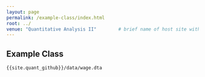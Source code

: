 ```yaml
---
layout: page
permalink: /example-class/index.html
root: ../
venue: "Quantitative Analysis II"        # brief name of host site without address 
---
```


## Example Class

`{{site.quant_github}}/data/wage.dta`
